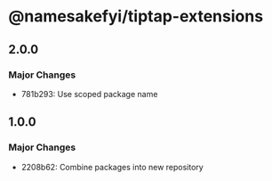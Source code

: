 # @namesakefyi/tiptap-extensions

## 2.0.0

### Major Changes

- 781b293: Use scoped package name

## 1.0.0

### Major Changes

- 2208b62: Combine packages into new repository
